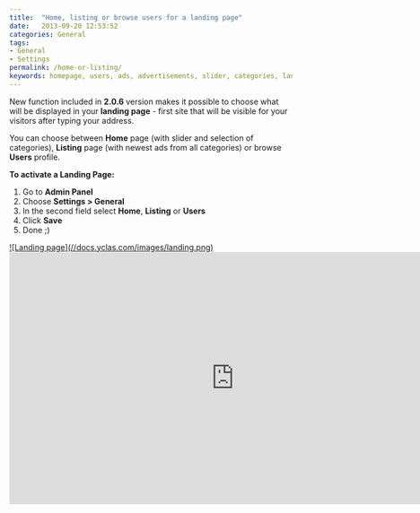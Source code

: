 ```yaml
---
title:  "Home, listing or browse users for a landing page"
date:   2013-09-20 12:53:52
categories: General
tags: 
- General
- Settings
permalink: /home-or-listing/
keywords: homepage, users, ads, advertisements, slider, categories, landing
---
```

New function included in **2.0.6** version makes it possible to choose what will be displayed in your **landing page** \- first site that will be visible for your visitors after typing your address.

You can choose between **Home** page (with slider and selection of categories), **Listing** page (with newest ads from all categories) or browse **Users** profile.

**To activate a Landing Page:** 

1. Go to **Admin Panel** 
2. Choose **Settings > General** 
3. In the second field select **Home**, **Listing** or **Users**  
4. Click **Save** 
5. Done ;) 

<a href="//docs.yclas.com/images/landing.png" class="thumbnail gallery-item" data-gallery>
![Landing page](//docs.yclas.com/images/landing.png)
</a>

<iframe width="800" height="450" src="https://www.youtube.com/embed/jZO2hXe_MKg" frameborder="0" allowfullscreen></iframe>